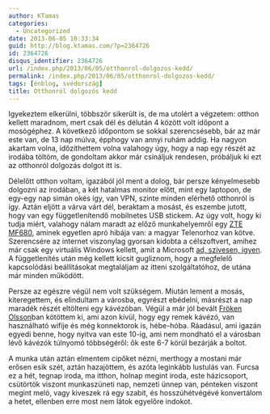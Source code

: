 ```yaml
---
author: KTamas
categories:
  - Uncategorized
date: 2013-06-05 10:33:34
guid: http://blog.ktamas.com/?p=2364726
id: 2364726
disqus_identifier: 2364726
url: /index.php/2013/06/05/otthonrol-dolgozos-kedd/
permalink: /index.php/2013/06/05/otthonrol-dolgozos-kedd/
tags: [énblog, svédország]
title: Otthonról dolgozós kedd
---
```


Igyekeztem elkerülni, többször sikerült is, de ma utolért a végzetem: otthon kellett maradnom, mert csak dél és délután 4 között volt időpont a mosógéphez. A következő időpontom se sokkal szerencsésebb, bár az már este van, de 13 nap múlva, épphogy van annyi ruhám addig. Ha nagyon akartam volna, időzíthettem volna valahogy úgy, hogy a nap egy részét az irodába töltöm, de gondoltam akkor már csináljuk rendesen, próbáljuk ki ezt az otthonról dolgozás dolgot itt is. 

Délelőtt otthon voltam, igazából jól ment a dolog, bár persze kényelmesebb dolgozni az irodában, a két hatalmas monitor előtt, mint egy laptopon, de egy-egy nap simán okés így, van VPN, szinte minden elérhető otthonról is így. Aztán eljött a várva várt dél, beraktam a mosást, és eszembe jutott, hogy van egy függetlenítendő mobilnetes USB stickem. Az úgy volt, hogy ki tudja miért, valahogy nálam maradt az előző munkahelyemről egy [ZTE MF680](http://www.telenor.hu/mobiltelefon/zte/mf680), aminek egyetlen apró hibája van: a magyar Telenorhoz van kötve. Szerencsére az internet viszonylag gyorsan kidobta a célszoftvert, amihez már csak egy virtuális Windows kellett, amit a Microsoft [ad, szivesen, igyen](http://www.modern.ie/en-us/virtualization-tools#downloads). A függetlenítés után még kellett kicsit gugliznom, hogy a megfelelő kapcsolódási beállításokat megtaláljam az itteni szolgáltatóhoz, de utána már minden működött.

Persze az egészre végül nem volt szükségem. Miután lement a mosás, kiteregettem, és elindultam a városba, egyrészt ebédelni, másrészt a nap maradék részét eltölteni egy kávézóban. Végül a már jól bevált [Fröken Olsson](http://www.frokenolsson.se/)ban kötöttem ki, ami azon kívül, hogy egy remek kávézó, van használható wifije és még konnektorok is, hébe-hóba. Ráadásul, ami igazán egyedi benne, hogy nyitva van este 10-ig, ami nem mondható el a városban lévő kávézók túlnyomó többségéről: ők este 6-7 körül bezárják a boltot.

A munka után aztán elmentem cipőket nézni, merthogy a mostani már erősen esik szét, aztán hazajöttem, és azóta leginkább lustulás van. Furcsa ez a hét, tegnap iroda, ma itthon, holnap megint iroda, este házicsoport, csütörtök viszont munkaszüneti nap, nemzeti ünnep van, pénteken viszont megint meló, vagy kiveszek rá egy szabit, és hosszúhétvégévé konvertálom a hetet, ellenben erre most nem látok egyelőre indokot.
